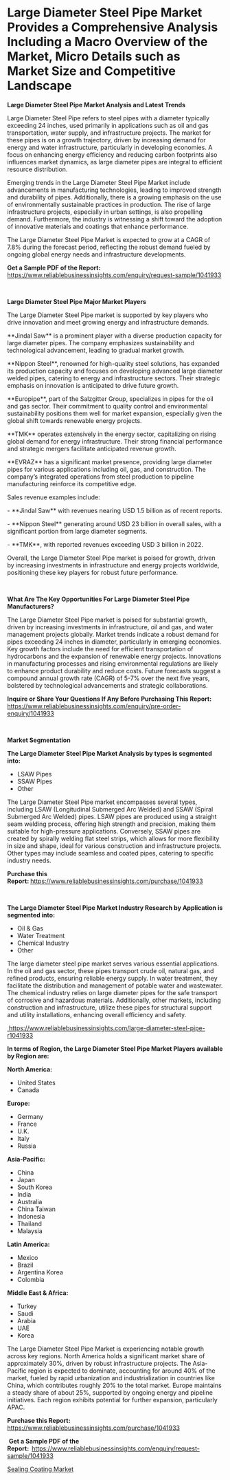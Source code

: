 <p><h1>Large Diameter Steel Pipe Market Provides a Comprehensive Analysis Including a Macro Overview of the Market, Micro Details such as Market Size and Competitive Landscape</h1></p><p><strong>Large Diameter Steel Pipe Market Analysis and Latest Trends</strong></p>
<p><p>Large Diameter Steel Pipe refers to steel pipes with a diameter typically exceeding 24 inches, used primarily in applications such as oil and gas transportation, water supply, and infrastructure projects. The market for these pipes is on a growth trajectory, driven by increasing demand for energy and water infrastructure, particularly in developing economies. A focus on enhancing energy efficiency and reducing carbon footprints also influences market dynamics, as large diameter pipes are integral to efficient resource distribution.</p><p>Emerging trends in the Large Diameter Steel Pipe Market include advancements in manufacturing technologies, leading to improved strength and durability of pipes. Additionally, there is a growing emphasis on the use of environmentally sustainable practices in production. The rise of large infrastructure projects, especially in urban settings, is also propelling demand. Furthermore, the industry is witnessing a shift toward the adoption of innovative materials and coatings that enhance performance.</p><p>The Large Diameter Steel Pipe Market is expected to grow at a CAGR of 7.8% during the forecast period, reflecting the robust demand fueled by ongoing global energy needs and infrastructure developments.</p></p>
<p><strong>Get a Sample PDF of the Report:&nbsp;</strong> <a href="https://www.reliablebusinessinsights.com/enquiry/request-sample/1041933?utm_campaign=1106&utm_medium=2&utm_source=Github&utm_content=ia&utm_term=30012025&utm_id=large-diameter-steel-pipe">https://www.reliablebusinessinsights.com/enquiry/request-sample/1041933</a></p>
<p>&nbsp;</p>
<p><strong>Large Diameter Steel Pipe Major Market Players</strong></p>
<p><p>The Large Diameter Steel Pipe market is supported by key players who drive innovation and meet growing energy and infrastructure demands. </p><p>**Jindal Saw** is a prominent player with a diverse production capacity for large diameter pipes. The company emphasizes sustainability and technological advancement, leading to gradual market growth. </p><p>**Nippon Steel**, renowned for high-quality steel solutions, has expanded its production capacity and focuses on developing advanced large diameter welded pipes, catering to energy and infrastructure sectors. Their strategic emphasis on innovation is anticipated to drive future growth.</p><p>**Europipe**, part of the Salzgitter Group, specializes in pipes for the oil and gas sector. Their commitment to quality control and environmental sustainability positions them well for market expansion, especially given the global shift towards renewable energy projects.</p><p>**TMK** operates extensively in the energy sector, capitalizing on rising global demand for energy infrastructure. Their strong financial performance and strategic mergers facilitate anticipated revenue growth.</p><p>**EVRAZ** has a significant market presence, providing large diameter pipes for various applications including oil, gas, and construction. The company’s integrated operations from steel production to pipeline manufacturing reinforce its competitive edge.</p><p>Sales revenue examples include:</p><p>- **Jindal Saw** with revenues nearing USD 1.5 billion as of recent reports.</p><p>- **Nippon Steel** generating around USD 23 billion in overall sales, with a significant portion from large diameter segments.</p><p>- **TMK**, with reported revenues exceeding USD 3 billion in 2022.</p><p>Overall, the Large Diameter Steel Pipe market is poised for growth, driven by increasing investments in infrastructure and energy projects worldwide, positioning these key players for robust future performance.</p></p>
<p>&nbsp;</p>
<p><strong>What Are The Key Opportunities For Large Diameter Steel Pipe Manufacturers?</strong></p>
<p><p>The Large Diameter Steel Pipe market is poised for substantial growth, driven by increasing investments in infrastructure, oil and gas, and water management projects globally. Market trends indicate a robust demand for pipes exceeding 24 inches in diameter, particularly in emerging economies. Key growth factors include the need for efficient transportation of hydrocarbons and the expansion of renewable energy projects. Innovations in manufacturing processes and rising environmental regulations are likely to enhance product durability and reduce costs. Future forecasts suggest a compound annual growth rate (CAGR) of 5-7% over the next five years, bolstered by technological advancements and strategic collaborations.</p></p>
<p><strong>Inquire or Share Your Questions If Any Before Purchasing This Report:</strong> <a href="https://www.reliablebusinessinsights.com/enquiry/pre-order-enquiry/1041933?utm_campaign=1106&utm_medium=2&utm_source=Github&utm_content=ia&utm_term=30012025&utm_id=large-diameter-steel-pipe">https://www.reliablebusinessinsights.com/enquiry/pre-order-enquiry/1041933</a></p>
<p>&nbsp;</p>
<p><strong>Market Segmentation</strong></p>
<p><strong>The Large Diameter Steel Pipe Market Analysis by types is segmented into:</strong></p>
<p><ul><li>LSAW Pipes</li><li>SSAW Pipes</li><li>Other</li></ul></p>
<p><p>The Large Diameter Steel Pipe market encompasses several types, including LSAW (Longitudinal Submerged Arc Welded) and SSAW (Spiral Submerged Arc Welded) pipes. LSAW pipes are produced using a straight seam welding process, offering high strength and precision, making them suitable for high-pressure applications. Conversely, SSAW pipes are created by spirally welding flat steel strips, which allows for more flexibility in size and shape, ideal for various construction and infrastructure projects. Other types may include seamless and coated pipes, catering to specific industry needs.</p></p>
<p><strong>Purchase this Report:&nbsp;</strong><a href="https://www.reliablebusinessinsights.com/purchase/1041933?utm_campaign=1106&utm_medium=2&utm_source=Github&utm_content=ia&utm_term=30012025&utm_id=large-diameter-steel-pipe">https://www.reliablebusinessinsights.com/purchase/1041933</a></p>
<p>&nbsp;</p>
<p><strong>The Large Diameter Steel Pipe Market Industry Research by Application is segmented into:</strong></p>
<p><ul><li>Oil & Gas</li><li>Water Treatment</li><li>Chemical Industry</li><li>Other</li></ul></p>
<p><p>The large diameter steel pipe market serves various essential applications. In the oil and gas sector, these pipes transport crude oil, natural gas, and refined products, ensuring reliable energy supply. In water treatment, they facilitate the distribution and management of potable water and wastewater. The chemical industry relies on large diameter pipes for the safe transport of corrosive and hazardous materials. Additionally, other markets, including construction and infrastructure, utilize these pipes for structural support and utility installations, enhancing overall efficiency and safety.</p></p>
<p><a href="https://www.reliablebusinessinsights.com/large-diameter-steel-pipe-r1041933?utm_campaign=1106&utm_medium=2&utm_source=Github&utm_content=ia&utm_term=30012025&utm_id=large-diameter-steel-pipe">&nbsp;https://www.reliablebusinessinsights.com/large-diameter-steel-pipe-r1041933</a></p>
<p><strong>In terms of Region, the Large Diameter Steel Pipe Market Players available by Region are:</strong></p>
<p>
    <p> <strong> North America: </strong>
        <ul>
            <li>United States</li>
            <li>Canada</li>
        </ul>
        </p> 
    <p> <strong> Europe: </strong>
        <ul>
            <li>Germany</li>
            <li>France</li>
            <li>U.K.</li>
            <li>Italy</li>
            <li>Russia</li>
        </ul>
        </p> 
    <p> <strong> Asia-Pacific: </strong>
        <ul>
            <li>China</li>
            <li>Japan</li>
            <li>South Korea</li>
            <li>India</li>
            <li>Australia</li>
            <li>China Taiwan</li>
            <li>Indonesia</li>
            <li>Thailand</li>
            <li>Malaysia</li>
        </ul>
        </p> 
    <p> <strong> Latin America: </strong>
        <ul>
            <li>Mexico</li>
            <li>Brazil</li>
            <li>Argentina Korea</li>
            <li>Colombia</li>
        </ul>
        </p> 
    <p> <strong> Middle East & Africa: </strong>
        <ul>
            <li>Turkey</li>
            <li>Saudi</li>
            <li>Arabia</li>
            <li>UAE</li>
            <li>Korea</li>
        </ul>
    </p>
    </p>
<p><p>The Large Diameter Steel Pipe Market is experiencing notable growth across key regions. North America holds a significant market share of approximately 30%, driven by robust infrastructure projects. The Asia-Pacific region is expected to dominate, accounting for around 40% of the market, fueled by rapid urbanization and industrialization in countries like China, which contributes roughly 20% to the total market. Europe maintains a steady share of about 25%, supported by ongoing energy and pipeline initiatives. Each region exhibits potential for further expansion, particularly APAC.</p></p>
<p><strong>Purchase this Report: </strong><a href="https://www.reliablebusinessinsights.com/purchase/1041933?utm_campaign=1106&utm_medium=2&utm_source=Github&utm_content=ia&utm_term=30012025&utm_id=large-diameter-steel-pipe">https://www.reliablebusinessinsights.com/purchase/1041933</a></p>
<p>&nbsp;<strong>Get a Sample PDF of the Report:&nbsp;&nbsp;</strong><a href="https://www.reliablebusinessinsights.com/enquiry/request-sample/1041933?utm_campaign=1106&utm_medium=2&utm_source=Github&utm_content=ia&utm_term=30012025&utm_id=large-diameter-steel-pipe">https://www.reliablebusinessinsights.com/enquiry/request-sample/1041933</a></p>
<p><strong></strong></p>
<p><p><a href="https://github.com/saroarmaicky/Market-Research-Report-List-1/blob/main/sealing-coating-market.md?utm_campaign=1106&utm_medium=2&utm_source=Github&utm_content=ia&utm_term=30012025&utm_id=large-diameter-steel-pipe">Sealing Coating Market</a></p></p>